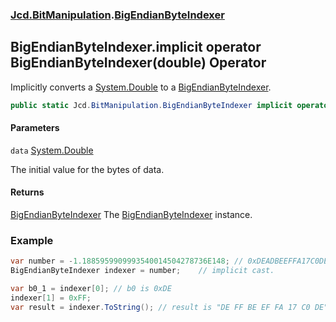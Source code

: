### [Jcd.BitManipulation](Jcd.BitManipulation.md 'Jcd.BitManipulation').[BigEndianByteIndexer](Jcd.BitManipulation.BigEndianByteIndexer.md 'Jcd.BitManipulation.BigEndianByteIndexer')

## BigEndianByteIndexer.implicit operator BigEndianByteIndexer(double) Operator

Implicitly converts a [System.Double](https://docs.microsoft.com/en-us/dotnet/api/System.Double 'System.Double') to
a [BigEndianByteIndexer](Jcd.BitManipulation.BigEndianByteIndexer.md 'Jcd.BitManipulation.BigEndianByteIndexer').

```csharp
public static Jcd.BitManipulation.BigEndianByteIndexer implicit operator BigEndianByteIndexer(double data);
```

#### Parameters

<a name='Jcd.BitManipulation.BigEndianByteIndexer.op_ImplicitJcd.BitManipulation.BigEndianByteIndexer(double).data'></a>

`data` [System.Double](https://docs.microsoft.com/en-us/dotnet/api/System.Double 'System.Double')

The initial value for the bytes of data.

#### Returns

[BigEndianByteIndexer](Jcd.BitManipulation.BigEndianByteIndexer.md 'Jcd.BitManipulation.BigEndianByteIndexer')
The [BigEndianByteIndexer](Jcd.BitManipulation.BigEndianByteIndexer.md 'Jcd.BitManipulation.BigEndianByteIndexer')
instance.

### Example

```csharp
var number = -1.1885959909993540014504278736E148; // 0xDEADBEEFFA17C0DE
BigEndianByteIndexer indexer = number;    // implicit cast.

var b0_1 = indexer[0]; // b0 is 0xDE
indexer[1] = 0xFF;
var result = indexer.ToString(); // result is "DE FF BE EF FA 17 C0 DE"
```